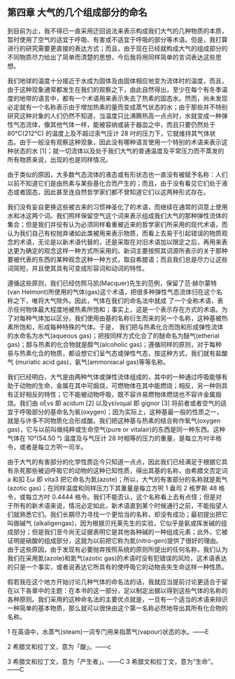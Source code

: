 ## 第四章 大气的几个组成部分的命名

到目前为止，我不得已一直采用迂回说法来表示构成我们大气的几种物质的本质，暂时使用了空气的适宜于呼吸、有害或不适宜于呼吸的部分等术语。但是，我打算进行的研究需要更直接的表达方式；而且，由于现在已经就构成大气的组成部分的不同物质尽力给出了简单而清楚的思想，今后我将用同样简单的言词表达这些思想。

我们地球的温度十分接近于水成为固体及由固体相应地变为流体时的温度，而且，由于这种现象通常都发生在我们的观察之下，由此自然得出，至少在每个有冬季温度的地带的语言中，都有一个术语用来表示失去了热素的固态水。然而，尚未发现必定就有一个名称表示由于增加热素的量而变成蒸气状态的水；由于那些并不特别研究这种对象的人们仍然不知道，当温度只比沸腾热高一点点时，水就变成一种弹性气态流体，像其他气体一样，能被容纳或装于器皿之中，而且只要仍然处于 80°C(212°C) 的温度上及不超过汞气压计 28 吋的压力下，它就维持其气体状态。由于一般没有观察这种现象，因此没有哪种语言使用一个特别的术语来表示这种状态的水 [1]；就一切流体以及处于我们大气的普通温度及平常压力而不蒸发的所有物质来说，出现的也是同样情况。

由于类似的原因，大多数气态流体的液态或有形状态也一直没有被赋予名称：人们以前不知道它们是由热素与某些基化合而产生的；而且，由于没有看见它们处于液态或者固态，因此甚至连自然哲学家们都不曾知道它们以这两种形式存在。

我们没有妄自更换这些被古来的习惯神圣化了的术语，而继续在通常的词意上使用水和冰这两个词。我们照样保留空气这个词来表示组成我们大气的那种弹性流体的集合；但是我们并役有认为必须同样看重被近来的哲学家们所采用的现代术语，而认为我们自己有权抛弃诸如此类被用来表示物质，而看上去易于引起错误的物质观念的术语，无论是以新术语代替的，还是采取在对旧术语加以限定之后，再用来表达更为确定的观念这样一种方式所采用的。新词主要按照其词源所表示的关于那种要被代表的东西的某种观念这种一种方式，取自希腊语；而且我们总是尽力让这些词简短，并且使其具有可变成形容词和动词的特性。

遵循这些原则，我们已经仿照马凯(Macquer)先生的范例，保留了范·赫尔蒙特(van Helmont)所使用的气体(gas)这个术语，把很多种弹性气态流体归在这个名称之下，唯将大气除外。因此，气体在我们的命名法中就成 了一个全称术语，表示任何物体最大程度地被热素所饱和；事实上，这是一个表示存在方式的术语。为了对每种气体加以区分，我们使用由基的名称衍生而来的另一个名称，这种基被热素所饱和，形成每种特殊的气体。于是， 我们把与热素化合而饱和形成弹性流体的水命名为水气(aqueous gas)；把按同样方式化合了的醚命名为醚气(etherial gas)；醇与热素的化合物就是醇气(alcoholic gas)；遵循同样的原则，对于每种易与热素化合的物质，都设想它们呈气态或弹性气态，按这种方式，我们就有盐酸气 (muriatic acid gas)，氨气(ammoniacal gas)等等名称。

我们已经明白，大气是由两种气体或弹性流体组成的，其中的一种通过呼吸能够有助于动物的生命，金属在其中可煅烧，可燃物体在其中能燃烧；相反，另一种则具有正好相反的特性；它不能被动物呼吸，既不容许易燃物体燃烧也不容许金属煅烧。我们由 oξvs 即 acidum [2] 以及γεivoμal 即 gignor [3] 将前者或者空气的适宜于呼吸部分的基命名为氧(oxygen)；因为实际上，这种基最一般的性质之一，就是与许多不同物质化合形成酸。我们把这种基与热素的结合称作氧气(oxygen gas)，它与以前叫做纯粹或生命空气(pure or vitalair)的东西是同一种东西。这种气体在 10°(54.50 °) 温度及与气压计 28 吋相等的压力的重量，是每立方吋半格令，或者是每立方呎一司半。

由于大气的有害部分的化学性质迄今只知道一点点，因此我们已经满足于根据它具有杀死那些被迫呼吸它的动物的这种已知性质，得出其基的名称，由希腊文否定词 a 和扣 ξω 即 vita3 把它命名为氮(azote)；所以，大气的有害部分的名称就是氮气(azotic gas)；在同样温度和同样压力下其重量是每立方呎 1 盎司 2 格罗斯 48 格令，或每立方吋 0.4444 格令。我们不能否认，这个名称看上去有点怪；但是对于所有的新术语来说，情况必定如此，新术语直到某个时候通行之前，不能指望人们就熟悉它们。我们长期尽力寻找一个更恰当的名称，却没有成功；最初提出把它叫做碱气 (alkaligengas)，因为根据贝托莱先生的实验，它似乎是氨或挥发碱的组成部分；但是我们至今尚无证据表明它是其他各种碱的一种组成元素；此外，它被证明是硝酸的组成部分，这就为以前把它称为氮(nitro-gen)提供了很好的理由。由于这些原因，由于发现有必要抛弃按照系统的原则所提出的任何名称，我们认为我们在采用氮(azote)和氮气(azotic gas)的术语时没有犯错误的风险，这术语表达的只是一个事实，或者说表达它所具有的使呼吸它的动物丧失生命这样一种性质。

假若我在这个地方开始讨论几种气体的命名法的话，我就应当提前讨论更适合于留在以下各章中的主题：在本书的这一部分，足以制定出据以得到这些气体的名称的各种原则。我们采用的这种命名法的主要优点就是，一旦有一个适当的术语来辩识一种简单的基本物质，那么就可以很快由这个第一名称必然地导出其所有化合物的名称。

1 在英语中，水蒸气(steam)一词专门用来指蒸气(vapour)状态的水。——E

2 希腊文和拉丁文，意为「酸」。——c

3 希腊文和拉丁文，意为「产生者」。——C 3 希腊文和拉丁文，意为“生命”。——C
 